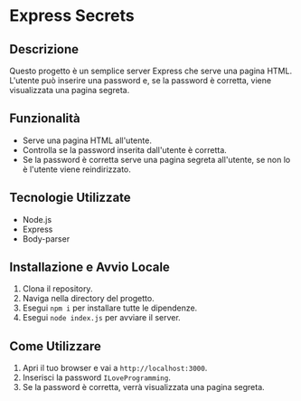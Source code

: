 # Express Secrets

## Descrizione
Questo progetto è un semplice server Express che serve una pagina HTML. L'utente può inserire una password e, se la password è corretta, viene visualizzata una pagina segreta.

## Funzionalità
- Serve una pagina HTML all'utente.
- Controlla se la password inserita dall'utente è corretta.
- Se la password è corretta serve una pagina segreta all'utente, se non lo è l'utente viene reindirizzato.

## Tecnologie Utilizzate
- Node.js
- Express
- Body-parser

## Installazione e Avvio Locale
1. Clona il repository.
2. Naviga nella directory del progetto.
3. Esegui `npm i` per installare tutte le dipendenze.
4. Esegui `node index.js` per avviare il server.

## Come Utilizzare
1. Apri il tuo browser e vai a `http://localhost:3000`.
2. Inserisci la password `ILoveProgramming`.
3. Se la password è corretta, verrà visualizzata una pagina segreta.

